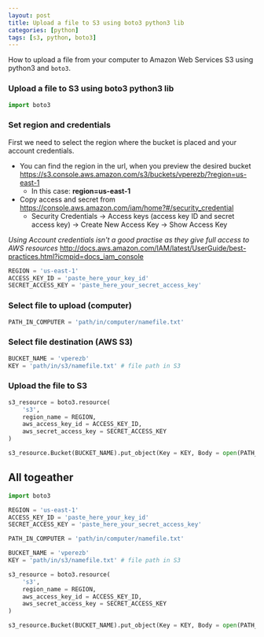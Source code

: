```yaml
---
layout: post
title: Upload a file to S3 using boto3 python3 lib
categories: [python]
tags: [s3, python, boto3]
---
```

How to upload a file from your computer to Amazon Web Services S3 using python3 and `boto3`.

### Upload a file to S3 using boto3 python3 lib

```python
import boto3
```

### Set region and credentials

First we need to select the region where the bucket is placed and your account credentials.

* You can find the region in the url, when you preview the desired bucket https://s3.console.aws.amazon.com/s3/buckets/vperezb/?region=us-east-1 
    * In this case: **region=us-east-1**
* Copy access and secret from https://console.aws.amazon.com/iam/home?#/security_credential 
    * Security Credentials -> Access keys (access key ID and secret access key) -> Create New Access Key -> Show Access Key

_Using Account credentials isn't a good practise as they give full access to AWS resources_ http://docs.aws.amazon.com/IAM/latest/UserGuide/best-practices.html?icmpid=docs_iam_console 

```python
REGION = 'us-east-1'
ACCESS_KEY_ID = 'paste_here_your_key_id'
SECRET_ACCESS_KEY = 'paste_here_your_secret_access_key'
```

### Select file to upload (computer)


```python
PATH_IN_COMPUTER = 'path/in/computer/namefile.txt'
```

### Select file destination (AWS S3)

```python
BUCKET_NAME = 'vperezb'
KEY = 'path/in/s3/namefile.txt' # file path in S3 
```

### Upload the file to S3

```python
s3_resource = boto3.resource(
    's3', 
    region_name = REGION,
    aws_access_key_id = ACCESS_KEY_ID,
    aws_secret_access_key = SECRET_ACCESS_KEY
)

s3_resource.Bucket(BUCKET_NAME).put_object(Key = KEY, Body = open(PATH_IN_COMPUTER, 'rb'))
```

## All togeather

```python
import boto3

REGION = 'us-east-1'
ACCESS_KEY_ID = 'paste_here_your_key_id'
SECRET_ACCESS_KEY = 'paste_here_your_secret_access_key'

PATH_IN_COMPUTER = 'path/in/computer/namefile.txt'

BUCKET_NAME = 'vperezb'
KEY = 'path/in/s3/namefile.txt' # file path in S3 

s3_resource = boto3.resource(
    's3', 
    region_name = REGION,
    aws_access_key_id = ACCESS_KEY_ID,
    aws_secret_access_key = SECRET_ACCESS_KEY
)

s3_resource.Bucket(BUCKET_NAME).put_object(Key = KEY, Body = open(PATH_IN_COMPUTER, 'rb'))
```